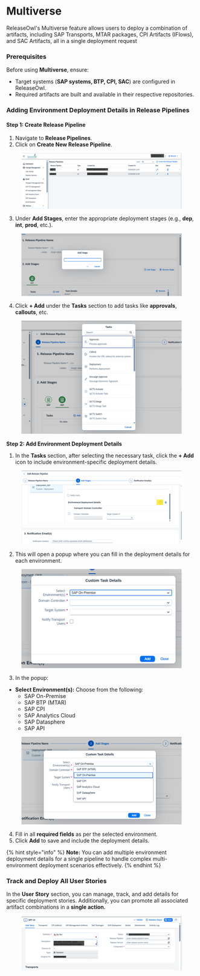 # Multiverse

ReleaseOwl's Multiverse feature allows users to deploy a combination of artifacts, including SAP Transports, MTAR packages, CPI Artifacts (IFlows), and SAC Artifacts, all in a single deployment request

### **Prerequisites**

Before using **Multiverse**, ensure:

* Target systems (**SAP systems, BTP, CPI, SAC**) are configured in ReleaseOwl.
* Required artifacts are built and available in their respective repositories.

### **Adding Environment Deployment Details in Release Pipelines**

#### **Step 1: Create Release Pipeline**

1. Navigate to **Release Pipelines**.
2. Click on **Create New Release Pipeline**.

<figure><img src="../.gitbook/assets/image (33) (1).png" alt=""><figcaption></figcaption></figure>

3. Under **Add Stages**, enter the appropriate deployment stages (e.g., **dep**, **int**, **prod**, etc.).

<figure><img src="../.gitbook/assets/image (34) (1).png" alt=""><figcaption></figcaption></figure>

4. Click **+ Add** under the **Tasks** section to add tasks like **approvals**, **callouts**, etc.

<figure><img src="../.gitbook/assets/image (35) (1).png" alt=""><figcaption></figcaption></figure>

**Step 2: Add Environment Deployment Details**

1. In the **Tasks** section, after selecting the necessary task, click the **+ Add** icon to include environment-specific deployment details.

<figure><img src="../.gitbook/assets/image (36) (1).png" alt=""><figcaption></figcaption></figure>

2. This will open a popup where you can fill in the deployment details for each environment.

<figure><img src="../.gitbook/assets/image (37) (1).png" alt=""><figcaption></figcaption></figure>

3. In the popup:

* **Select Environment(s):** Choose from the following:
  * SAP On-Premise
  * SAP BTP (MTAR)
  * SAP CPI
  * SAP Analytics Cloud
  * SAP Datasphere
  * SAP API

<figure><img src="../.gitbook/assets/image (38) (1).png" alt=""><figcaption></figcaption></figure>

4. Fill in all **required fields** as per the selected environment.
5. Click **Add** to save and include the deployment details.

{% hint style="info" %}
**Note:** You can add multiple environment deployment details for a single pipeline to handle complex multi-environment deployment scenarios effectively.
{% endhint %}

### **Track and Deploy All User Stories**

In the **User Story** section, you can manage, track, and add details for specific deployment stories. Additionally, you can promote all associated artifact combinations in a **single action.**

<figure><img src="../.gitbook/assets/image (39).png" alt=""><figcaption></figcaption></figure>

